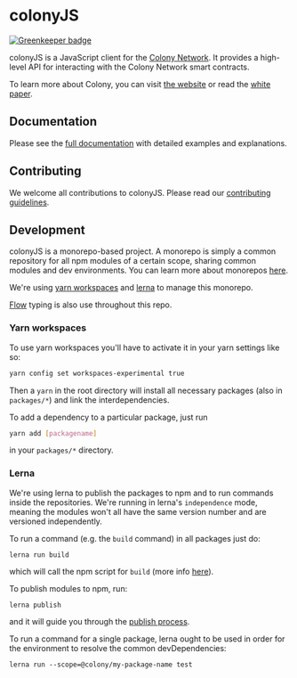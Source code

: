 # colonyJS

[![Greenkeeper badge](https://badges.greenkeeper.io/JoinColony/colony-js.svg?token=1fee7a42ece06b33380b3cc2c710775c7ae6e442a086a59dd77cd7e2809fe47c&ts=1518711661590)](https://greenkeeper.io/)

colonyJS is a JavaScript client for the [Colony Network](https://github.com/JoinColony/colonyNetwork). It provides a high-level API for interacting with the Colony Network smart contracts.

To learn more about Colony, you can visit [the website](https://colony.io/) or read the [white paper](https://colony.io/whitepaper.pdf).

## Documentation

Please see the [full documentation](https://joincolony.github.io/colonyjs/) with detailed examples and explanations.

## Contributing

We welcome all contributions to colonyJS. Please read our [contributing guidelines](https://github.com/JoinColony/colonyJS/blob/master/CONTRIBUTING.md).

## Development

colonyJS is a monorepo-based project. A monorepo is simply a common repository for all npm modules of a certain scope, sharing common modules and dev environments. You can learn more about monorepos [here](https://github.com/babel/babel/blob/master/doc/design/monorepo.md).

We're using [yarn workspaces](https://yarnpkg.com/blog/2017/08/02/introducing-workspaces/) and [lerna](https://github.com/lerna/lerna) to manage this monorepo.

[Flow](https://flow.org/) typing is also use throughout this repo.

### Yarn workspaces

To use yarn workspaces you'll have to activate it in your yarn settings like so:

```bash
yarn config set workspaces-experimental true
```

Then a `yarn` in the root directory will install all necessary packages (also in `packages/*`) and link the interdependencies.

To add a dependency to a particular package, just run

```bash
yarn add [packagename]
```

in your `packages/*` directory.

### Lerna

We're using lerna to publish the packages to npm and to run commands inside the repositories. We're running in lerna's `independence` mode, meaning the modules won't all have the same version number and are versioned independently.

To run a command (e.g. the `build` command) in all packages just do:

```
lerna run build
```

which will call the npm script for `build` (more info [here](https://github.com/lerna/lerna#run)).

To publish modules to npm, run:

```
lerna publish
```

and it will guide you through the [publish process](https://github.com/lerna/lerna#publish).

To run a command for a single package, lerna ought to be used in order
for the environment to resolve the common devDependencies:

```
lerna run --scope=@colony/my-package-name test
```

